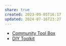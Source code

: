 ```yaml
---
share: true
created: 2023-09-05T16:17
updated: 2024-07-16T23:27
---
```


- [Community Tool Box](https://ctb.ku.edu/en "Community Tool Box")
- [DIY Toolkit](https://www.youtube.com/channel/UCaFaJ4p8lGYerzQIFzu-LjA "DIY Toolkit - YouTube")